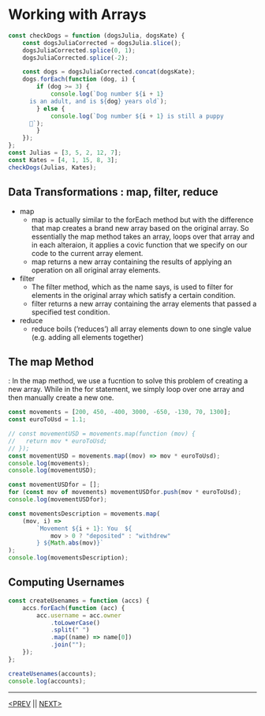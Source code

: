 # Working with Arrays

```jsx
const checkDogs = function (dogsJulia, dogsKate) {
	const dogsJuliaCorrected = dogsJulia.slice();
	dogsJuliaCorrected.splice(0, 1);
	dogsJuliaCorrected.splice(-2);

	const dogs = dogsJuliaCorrected.concat(dogsKate);
	dogs.forEach(function (dog, i) {
		if (dog >= 3) {
			console.log(`Dog number ${i + 1}
      is an adult, and is ${dog} years old`);
		} else {
			console.log(`Dog number ${i + 1} is still a puppy
      🐶`);
		}
	});
};
const Julias = [3, 5, 2, 12, 7];
const Kates = [4, 1, 15, 8, 3];
checkDogs(Julias, Kates);
```

## Data Transformations : map, filter, reduce

-   map
    -   map is actually similar to the forEach method but with the difference that map creates a brand new array based on the original array. So essentially the map method takes an array, loops over that array and in each alteraion, it applies a covic function that we specify on our code to the current array element.
    -   map returns a new array containing the results of applying an operation on all original array elements.
-   filter
    -   The filter method, which as the name says, is used to filter for elements in the original array which satisfy a certain condition.
    -   filter returns a new array containing the array elements that passed a specified test condition.
-   reduce
    -   reduce boils (’reduces’) all array elements down to one single value (e.g. adding all elements together)

## The map Method

: In the map method, we use a fucntion to solve this problem of creating a new array. While in the for statement, we simply loop over one array and then manually create a new one.

```jsx
const movements = [200, 450, -400, 3000, -650, -130, 70, 1300];
const euroToUsd = 1.1;

// const movementUSD = movements.map(function (mov) {
//   return mov * euroToUsd;
// });
const movementUSD = movements.map((mov) => mov * euroToUsd);
console.log(movements);
console.log(movementUSD);

const movementUSDfor = [];
for (const mov of movements) movementUSDfor.push(mov * euroToUsd);
console.log(movementUSDfor);

const movementsDescription = movements.map(
	(mov, i) =>
		`Movement ${i + 1}: You  ${
			mov > 0 ? "deposited" : "withdrew"
		} ${Math.abs(mov)}`
);
console.log(movementsDescription);
```

## Computing Usernames

```jsx
const createUsenames = function (accs) {
	accs.forEach(function (acc) {
		acc.username = acc.owner
			.toLowerCase()
			.split(" ")
			.map((name) => name[0])
			.join("");
	});
};

createUsenames(accounts);
console.log(accounts);
```

---

[<PREV](./cjs220928.md) || [NEXT>](./cjs220929.md)
